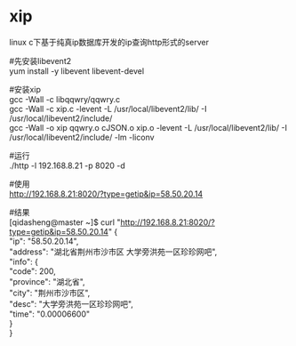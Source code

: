 # xip
linux c下基于纯真ip数据库开发的ip查询http形式的server


#先安装libevent2     
yum install -y libevent libevent-devel        


#安装xip      
gcc -Wall -c libqqwry/qqwry.c         
gcc -Wall -c xip.c   -levent -L /usr/local/libevent2/lib/ -I /usr/local/libevent2/include/          
gcc -Wall -o xip qqwry.o cJSON.o xip.o   -levent -L /usr/local/libevent2/lib/ -I /usr/local/libevent2/include/ -lm -liconv        


#运行            
./http -l 192.168.8.21 -p 8020 -d       


#使用     
http://192.168.8.21:8020/?type=getip&ip=58.50.20.14   


#结果    
[qidasheng@master ~]$ curl "http://192.168.8.21:8020/?type=getip&ip=58.50.20.14"
{         
	"ip":	"58.50.20.14",        
	"address":	"湖北省荆州市沙市区  大学旁洪苑一区珍珍网吧",       
	"info":	{       
		"code":	200,       
		"province":	"湖北省",      
		"city":	"荆州市沙市区",       
		"desc":	"大学旁洪苑一区珍珍网吧",       
		"time":	"0.00006600"      
	}        
}     

